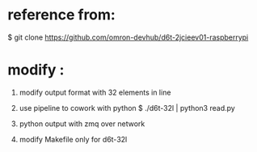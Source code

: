 
# reference from: 
$ git clone https://github.com/omron-devhub/d6t-2jcieev01-raspberrypi

# modify :
1. modify output format with 32 elements in line

2. use pipeline to cowork with python
$ ./d6t-32l | python3 read.py 

3. python output with zmq over network

4. modify Makefile only for d6t-32l
